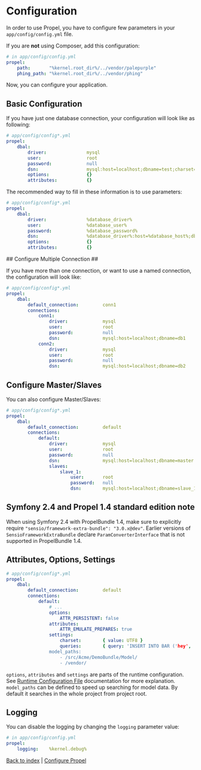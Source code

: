 Configuration
=============

In order to use Propel, you have to configure few parameters in your `app/config/config.yml` file.

If you are **not** using Composer, add this configuration:

``` yaml
# in app/config/config.yml
propel:
    path:       "%kernel.root_dir%/../vendor/palepurple"
    phing_path: "%kernel.root_dir%/../vendor/phing"
```

Now, you can configure your application.


## Basic Configuration ##

If you have just one database connection, your configuration will look like as following:

``` yaml
# app/config/config*.yml
propel:
    dbal:
        driver:               mysql
        user:                 root
        password:             null
        dsn:                  mysql:host=localhost;dbname=test;charset=UTF8
        options:              {}
        attributes:           {}
```

The recommended way to fill in these information is to use parameters:

``` yaml
# app/config/config*.yml
propel:
    dbal:
        driver:               %database_driver%
        user:                 %database_user%
        password:             %database_password%
        dsn:                  %database_driver%:host=%database_host%;dbname=%database_name%;charset=UTF8
        options:              {}
        attributes:           {}
```

## Configure Multiple Connection ##

If you have more than one connection, or want to use a named connection, the configuration
will look like:

``` yaml
# app/config/config*.yml
propel:
    dbal:
        default_connection:         conn1
        connections:
            conn1:
                driver:             mysql
                user:               root
                password:           null
                dsn:                mysql:host=localhost;dbname=db1
            conn2:
                driver:             mysql
                user:               root
                password:           null
                dsn:                mysql:host=localhost;dbname=db2
```


## Configure Master/Slaves ##

You can also configure Master/Slaves:

``` yaml
# app/config/config*.yml
propel:
    dbal:
        default_connection:         default
        connections:
            default:
                driver:             mysql
                user:               root
                password:           null
                dsn:                mysql:host=localhost;dbname=master
                slaves:
                    slave_1:
                        user:       root
                        password:   null
                        dsn:        mysql:host=localhost;dbname=slave_1
```

## Symfony 2.4 and Propel 1.4 standard edition note ##

When using Symfony 2.4 with PropelBundle 1.4, make sure to explicitly require ```"sensio/framework-extra-bundle": "3.0.x@dev"```. Earlier versions of ```SensioFrameworkExtraBundle``` declare ```ParamConverterInterface``` that is not supported in PropelBundle 1.4.

## Attributes, Options, Settings ##

``` yaml
# app/config/config*.yml
propel:
    dbal:
        default_connection:         default
        connections:
            default:
                # ...
                options:
                    ATTR_PERSISTENT: false
                attributes:
                    ATTR_EMULATE_PREPARES: true
                settings:
                    charset:        { value: UTF8 }
                    queries:        { query: 'INSERT INTO BAR ('hey', 'there')' }
                model_paths:
                    - /src/Acme/DemoBundle/Model/
                    - /vendor/
```

`options`, `attributes` and `settings` are parts of the runtime configuration. See [Runtime Configuration File](http://www.propelorm.org/reference/runtime-configuration.html) documentation for more explanation.
`model_paths` can be defined to speed up searching for model data. By default it searches in the whole project from project root.

## Logging ##

You can disable the logging by changing the `logging` parameter value:

``` yaml
# in app/config/config.yml
propel:
    logging:    %kernel.debug%
```


[Back to index](index.markdown) | [Configure Propel](propel_configuration.markdown)
